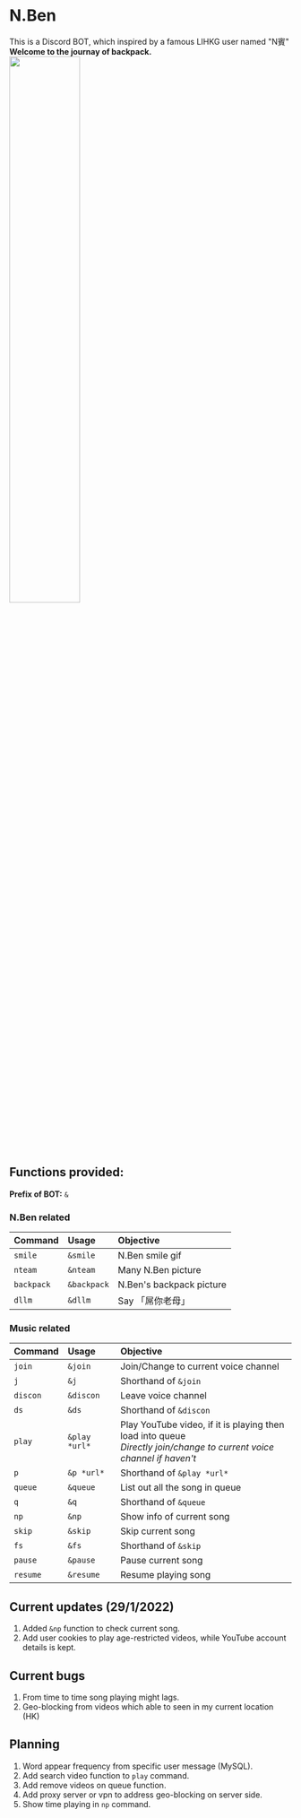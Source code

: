 # N.Ben
This is a Discord BOT, which inspired by a famous LIHKG user named "N賓"  
**Welcome to the journay of backpack.**  
<img src="https://i.imgur.com/8jXHikK.gif" width="50%">

## Functions provided:
**Prefix of BOT:** `&`
### N.Ben related
| Command | Usage | Objective |
| :---- | :----| :----|
| `smile` | `&smile` | N.Ben smile gif |
| `nteam` | `&nteam` | Many N.Ben picture |
| `backpack` | `&backpack` | N.Ben's backpack picture |
| `dllm` | `&dllm` | Say 「屌你老母」 |
### Music related
| Command | Usage | Objective |
| :---- | :----| :----|
| `join` | `&join` | Join/Change to current voice channel |
| `j` | `&j` | Shorthand of `&join` |
| `discon` | `&discon` | Leave voice channel |
| `ds` | `&ds` | Shorthand of `&discon` |
| `play` | `&play *url*` | Play YouTube video, if it is playing then load into queue <br> *Directly join/change to current voice channel if haven't* |
| `p` | `&p *url*` | Shorthand of `&play *url*` |
| `queue` | `&queue` | List out all the song in queue |
| `q` | `&q` | Shorthand of `&queue` |
| `np` | `&np` | Show info of current song |
| `skip` | `&skip` | Skip current song |
| `fs` | `&fs` | Shorthand of `&skip` |
| `pause` | `&pause` | Pause current song |
| `resume` | `&resume` | Resume playing song |

## Current updates (29/1/2022)
1. Added `&np` function to check current song.
2. Add user cookies to play age-restricted videos, while YouTube account details is kept. 

## Current bugs
1. From time to time song playing might lags.
2. Geo-blocking from videos which able to seen in my current location (HK)

## Planning
1. Word appear frequency from specific user message (MySQL).
2. Add search video function to `play` command.
3. Add remove videos on queue function.
4. Add proxy server or vpn to address geo-blocking on server side.
5. Show time playing in `np` command.
